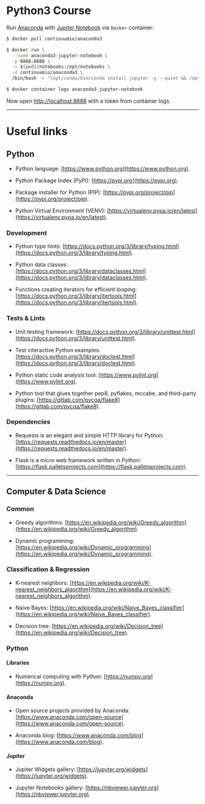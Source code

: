 # Python3 Course

Run [Anaconda](https://docs.anaconda.com/anaconda)
with [Jupiter Notebook](https://jupyter-notebook.readthedocs.io/en/stable/notebook.html)
via `Docker` container:

```bash
$ docker pull continuumio/anaconda3

$ docker run \
  --name anaconda3-jupyter-notebook \
  -p 8888:8888 \
  -v $(pwd)/notebooks:/opt/notebooks \
  -d continuumio/anaconda3 \
  /bin/bash -c "/opt/conda/bin/conda install jupyter -y --quiet && /opt/conda/bin/jupyter notebook --notebook-dir=/opt/notebooks --ip='*' --port=8888 --no-browser --allow-root"

$ docker container logs anaconda3-jupyter-notebook
```

Now open [http://localhost:8888](http://localhost:8888) with a token from container logs.

---

# Useful links

## Python

* Python language: [https://www.python.org](https://www.python.org).

* Python Package Index (PyPI): [https://pypi.org](https://pypi.org).

* Package installer for Python (PIP): [https://pypi.org/project/pip](https://pypi.org/project/pip).

* Python Virtual Environment (VENV): [https://virtualenv.pypa.io/en/latest](https://virtualenv.pypa.io/en/latest).

### Development

* Python type hints: [https://docs.python.org/3/library/typing.html](https://docs.python.org/3/library/typing.html).

* Python data classes: [https://docs.python.org/3/library/dataclasses.html](https://docs.python.org/3/library/dataclasses.html).

* Functions creating iterators for efficient looping: [https://docs.python.org/3/library/itertools.html](https://docs.python.org/3/library/itertools.html).

### Tests & Lints

* Unit testing framework: [https://docs.python.org/3/library/unittest.html](https://docs.python.org/3/library/unittest.html).

* Test interactive Python examples: [https://docs.python.org/3/library/doctest.html](https://docs.python.org/3/library/doctest.html).

* Python static code analysis tool: [https://www.pylint.org](https://www.pylint.org).

* Python tool that glues together pep8, pyflakes, mccabe, and third-party plugins: [https://gitlab.com/pycqa/flake8](https://gitlab.com/pycqa/flake8).

### Dependencies

* Requests is an elegant and simple HTTP library for Python: [https://requests.readthedocs.io/en/master](https://requests.readthedocs.io/en/master).

* Flask is a micro web framework written in Python: [https://flask.palletsprojects.com](https://flask.palletsprojects.com).

---

## Computer & Data Science

### Common

* Greedy algorithms: [https://en.wikipedia.org/wiki/Greedy_algorithm](https://en.wikipedia.org/wiki/Greedy_algorithm).

* Dynamic programming: [https://en.wikipedia.org/wiki/Dynamic_programming](https://en.wikipedia.org/wiki/Dynamic_programming).

### Classification & Regression

* K-nearest neighbors: [https://en.wikipedia.org/wiki/K-nearest_neighbors_algorithm](https://en.wikipedia.org/wiki/K-nearest_neighbors_algorithm).

* Naive Bayes: [https://en.wikipedia.org/wiki/Naive_Bayes_classifier](https://en.wikipedia.org/wiki/Naive_Bayes_classifier).

* Decision tree: [https://en.wikipedia.org/wiki/Decision_tree](https://en.wikipedia.org/wiki/Decision_tree).

### Python

#### Libraries

* Numerical computing with Python: [https://numpy.org](https://numpy.org).

#### Anaconda

* Open source projects provided by Anaconda: [https://www.anaconda.com/open-source](https://www.anaconda.com/open-source).

* Anaconda blog: [https://www.anaconda.com/blog](https://www.anaconda.com/blog).

#### Jupiter

* Jupiter Widgets gallery: [https://jupyter.org/widgets](https://jupyter.org/widgets).

* Jupyter Notebooks gallery: [https://nbviewer.jupyter.org](https://nbviewer.jupyter.org).
